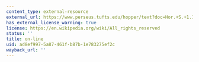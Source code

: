 ```yaml
---
content_type: external-resource
external_url: https://www.perseus.tufts.edu/hopper/text?doc=Hor.+S.+1.1&fromdoc=Perseus%3Atext%3A1999.02.0063
has_external_license_warning: true
license: https://en.wikipedia.org/wiki/All_rights_reserved
status: ''
title: on-line
uid: ad8ef997-5a87-461f-b87b-1e783275ef2c
wayback_url: ''
---
```

